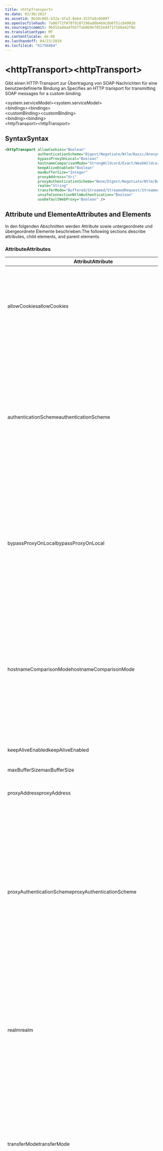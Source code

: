 ```yaml
---
title: <httpTransport>
ms.date: 03/30/2017
ms.assetid: 8b30c065-b32a-4fa3-8eb4-5537a9c6b897
ms.openlocfilehash: 7a06772f078f9187298ad0b4b9c8b0f51c849928
ms.sourcegitcommit: 9b552addadfb57fab0b9e7852ed4f1f1b8a42f8e
ms.translationtype: MT
ms.contentlocale: de-DE
ms.lasthandoff: 04/23/2019
ms.locfileid: "61756064"
---
```

# <a name="httptransport"></a><span data-ttu-id="a6583-101">\<httpTransport></span><span class="sxs-lookup"><span data-stu-id="a6583-101">\<httpTransport></span></span>
<span data-ttu-id="a6583-102">Gibt einen HTTP-Transport zur Übertragung von SOAP-Nachrichten für eine benutzerdefinierte Bindung an.</span><span class="sxs-lookup"><span data-stu-id="a6583-102">Specifies an HTTP transport for transmitting SOAP messages for a custom binding.</span></span>  
  
 <span data-ttu-id="a6583-103">\<system.serviceModel></span><span class="sxs-lookup"><span data-stu-id="a6583-103">\<system.serviceModel></span></span>  
<span data-ttu-id="a6583-104">\<bindings></span><span class="sxs-lookup"><span data-stu-id="a6583-104">\<bindings></span></span>  
<span data-ttu-id="a6583-105">\<customBinding></span><span class="sxs-lookup"><span data-stu-id="a6583-105">\<customBinding></span></span>  
<span data-ttu-id="a6583-106">\<binding></span><span class="sxs-lookup"><span data-stu-id="a6583-106">\<binding></span></span>  
<span data-ttu-id="a6583-107">\<httpTransport></span><span class="sxs-lookup"><span data-stu-id="a6583-107">\<httpTransport></span></span>  
  
## <a name="syntax"></a><span data-ttu-id="a6583-108">Syntax</span><span class="sxs-lookup"><span data-stu-id="a6583-108">Syntax</span></span>  
  
```xml  
<httpTransport allowCookies="Boolean"
               authenticationScheme="Digest/Negotiate/Ntlm/Basic/Anonymous"
               bypassProxyOnLocal="Boolean"
               hostnameComparisonMode="StrongWildcard/Exact/WeakWildcard"
               keepAliveEnabled="Boolean"
               maxBufferSize="Integer"
               proxyAddress="Uri"
               proxyAuthenticationScheme="None/Digest/Negotiate/Ntlm/Basic/Anonymous"
               realm="String"
               transferMode="Buffered/Streamed/StreamedRequest/StreamedResponse"
               unsafeConnectionNtlmAuthentication="Boolean"
               useDefaultWebProxy="Boolean" />
```  
  
## <a name="attributes-and-elements"></a><span data-ttu-id="a6583-109">Attribute und Elemente</span><span class="sxs-lookup"><span data-stu-id="a6583-109">Attributes and Elements</span></span>  
 <span data-ttu-id="a6583-110">In den folgenden Abschnitten werden Attribute sowie untergeordnete und übergeordnete Elemente beschrieben.</span><span class="sxs-lookup"><span data-stu-id="a6583-110">The following sections describe attributes, child elements, and parent elements.</span></span>  
  
### <a name="attributes"></a><span data-ttu-id="a6583-111">Attribute</span><span class="sxs-lookup"><span data-stu-id="a6583-111">Attributes</span></span>  
  
|<span data-ttu-id="a6583-112">Attribut</span><span class="sxs-lookup"><span data-stu-id="a6583-112">Attribute</span></span>|<span data-ttu-id="a6583-113">Beschreibung</span><span class="sxs-lookup"><span data-stu-id="a6583-113">Description</span></span>|  
|---------------|-----------------|  
|<span data-ttu-id="a6583-114">allowCookies</span><span class="sxs-lookup"><span data-stu-id="a6583-114">allowCookies</span></span>|<span data-ttu-id="a6583-115">Ein boolescher Wert, der angibt, ob der Client Cookies akzeptiert und bei zukünftigen Anforderungen propagiert.</span><span class="sxs-lookup"><span data-stu-id="a6583-115">A Boolean value that specifies whether the client accepts cookies and propagates them on future requests.</span></span> <span data-ttu-id="a6583-116">Die Standardeinstellung ist `false`.</span><span class="sxs-lookup"><span data-stu-id="a6583-116">The default is `false`.</span></span><br /><br /> <span data-ttu-id="a6583-117">Sie können dieses Attribut verwenden, wenn Sie mit ASMX-Webdiensten interagieren, die Cookies verwenden.</span><span class="sxs-lookup"><span data-stu-id="a6583-117">You can use this attribute when you interact with ASMX Web services that use cookies.</span></span> <span data-ttu-id="a6583-118">Auf diese Weise können Sie sicherstellen, dass die vom Server zurückgegebenen Cookies automatisch bei allen zukünftigen Clientanforderungen für diesen Dienst kopiert werden.</span><span class="sxs-lookup"><span data-stu-id="a6583-118">In this way, you can be sure that the cookies returned from the server are automatically copied to all future client requests for that service.</span></span>|  
|<span data-ttu-id="a6583-119">authenticationScheme</span><span class="sxs-lookup"><span data-stu-id="a6583-119">authenticationScheme</span></span>|<span data-ttu-id="a6583-120">Gibt das Protokoll an, mit dem Clientanforderungen authentifiziert werden, die von einem HTTP-Listener verarbeitet werden.</span><span class="sxs-lookup"><span data-stu-id="a6583-120">Specifies the protocol used to authenticate client requests being processed by an HTTP listener.</span></span> <span data-ttu-id="a6583-121">Folgende Werte sind gültig:</span><span class="sxs-lookup"><span data-stu-id="a6583-121">Valid values include the following:</span></span><br /><br /> <span data-ttu-id="a6583-122">-Digest: Gibt die Digestauthentifizierung an.</span><span class="sxs-lookup"><span data-stu-id="a6583-122">-   Digest: Specifies digest authentication.</span></span><br /><span data-ttu-id="a6583-123">– Negotiate: Mit dem Client das Authentifizierungsschema handelt.</span><span class="sxs-lookup"><span data-stu-id="a6583-123">-   Negotiate: Negotiates with the client to determine the authentication scheme.</span></span> <span data-ttu-id="a6583-124">Wenn sowohl Client als auch Server Kerberos unterstützen, wird dieses Schema verwendet. Andernfalls wird NTLM verwendet.</span><span class="sxs-lookup"><span data-stu-id="a6583-124">If both client and server support Kerberos, it is used; otherwise, NTLM is used.</span></span><br /><span data-ttu-id="a6583-125">-Ntlm: Gibt die NTLM-Authentifizierung an.</span><span class="sxs-lookup"><span data-stu-id="a6583-125">-   Ntlm: Specifies NTLM authentication.</span></span><br /><span data-ttu-id="a6583-126">-   Basic: Gibt die Standardauthentifizierung an.</span><span class="sxs-lookup"><span data-stu-id="a6583-126">-   Basic: Specifies basic authentication.</span></span><br /><span data-ttu-id="a6583-127">– Anonymous: Gibt die anonyme Authentifizierung an.</span><span class="sxs-lookup"><span data-stu-id="a6583-127">-   Anonymous: Specifies anonymous authentication.</span></span><br /><br /> <span data-ttu-id="a6583-128">Die Standardeinstellung ist Anonymous.</span><span class="sxs-lookup"><span data-stu-id="a6583-128">The default is Anonymous.</span></span> <span data-ttu-id="a6583-129">Dieses Attribut ist vom Typ <xref:System.Net.AuthenticationSchemes>.</span><span class="sxs-lookup"><span data-stu-id="a6583-129">This attribute is of type <xref:System.Net.AuthenticationSchemes>.</span></span> <span data-ttu-id="a6583-130">Dieses Attribut kann nur einmal festgelegt werden.</span><span class="sxs-lookup"><span data-stu-id="a6583-130">This attribute can only be set once.</span></span>|  
|<span data-ttu-id="a6583-131">bypassProxyOnLocal</span><span class="sxs-lookup"><span data-stu-id="a6583-131">bypassProxyOnLocal</span></span>|<span data-ttu-id="a6583-132">Ein boolescher Wert, der angibt, ob der Proxyserver bei lokalen Adressen umgangen werden soll.</span><span class="sxs-lookup"><span data-stu-id="a6583-132">A Boolean value that indicates whether to bypass the proxy server for local addresses.</span></span> <span data-ttu-id="a6583-133">Die Standardeinstellung ist `false`.</span><span class="sxs-lookup"><span data-stu-id="a6583-133">The default is `false`.</span></span><br /><br /> <span data-ttu-id="a6583-134">Eine lokale Adresse ist eine, die sich im lokalen LAN oder Intranet befindet.</span><span class="sxs-lookup"><span data-stu-id="a6583-134">A local address is one that is on the local LAN or intranet.</span></span><br /><br /> <span data-ttu-id="a6583-135">Windows Communication Foundation (WCF) ignoriert immer den Proxy, wenn die Dienstadresse mit beginnt `http://localhost`.</span><span class="sxs-lookup"><span data-stu-id="a6583-135">Windows Communication Foundation (WCF) always ignores the proxy if the service address begins with `http://localhost`.</span></span><br /><br /> <span data-ttu-id="a6583-136">Sie sollten den Hostnamen anstatt localhost verwenden, wenn die Clients bei der Kommunikation mit Diensten auf demselben Computer einen Proxy nutzen sollen.</span><span class="sxs-lookup"><span data-stu-id="a6583-136">You should use the host name rather than localhost if you want clients to go through a proxy when talking to services on the same machine.</span></span>|  
|<span data-ttu-id="a6583-137">hostnameComparisonMode</span><span class="sxs-lookup"><span data-stu-id="a6583-137">hostnameComparisonMode</span></span>|<span data-ttu-id="a6583-138">Gibt den HTTP-Hostnamen-Vergleichsmodus an, der verwendet wird, um URIs zu analysieren.</span><span class="sxs-lookup"><span data-stu-id="a6583-138">Specifies the HTTP hostname comparison mode used to parse URIs.</span></span> <span data-ttu-id="a6583-139">Folgende Werte sind gültig:</span><span class="sxs-lookup"><span data-stu-id="a6583-139">Valid values are,</span></span><br /><br /> <span data-ttu-id="a6583-140">-StrongWildcard: ("+") entspricht allen möglichen Hostnamen im Kontext der angegebenen Schemas, Anschlusses und relativen URI.</span><span class="sxs-lookup"><span data-stu-id="a6583-140">-   StrongWildcard: ("+") matches all possible hostnames in the context of the specified scheme, port and relative URI.</span></span><br /><span data-ttu-id="a6583-141">-Genauer: keine Platzhalter</span><span class="sxs-lookup"><span data-stu-id="a6583-141">-   Exact: no wildcards</span></span><br /><span data-ttu-id="a6583-142">-WeakWildcard: ("\*") entspricht allen möglichen Hostnamen im Kontext des angegebenen Schemas, Anschlusses und URIS, die nicht explizit zugeordnet wurde oder durch den StrongWildcard-Mechanismus.</span><span class="sxs-lookup"><span data-stu-id="a6583-142">-   WeakWildcard: ("\*") matches all possible hostname in the context of the specified scheme, port and relative UIR that have not been matched explicitly or through the strong wildcard mechanism.</span></span><br /><br /> <span data-ttu-id="a6583-143">Dieses Attribut ist vom Typ <xref:System.ServiceModel.HostNameComparisonMode>.</span><span class="sxs-lookup"><span data-stu-id="a6583-143">This attribute is of type <xref:System.ServiceModel.HostNameComparisonMode>.</span></span> <span data-ttu-id="a6583-144">Die Standardeinstellung ist <xref:System.ServiceModel.HostNameComparisonMode.StrongWildcard>.</span><span class="sxs-lookup"><span data-stu-id="a6583-144">The default is <xref:System.ServiceModel.HostNameComparisonMode.StrongWildcard>.</span></span>|  
|<span data-ttu-id="a6583-145">keepAliveEnabled</span><span class="sxs-lookup"><span data-stu-id="a6583-145">keepAliveEnabled</span></span>|<span data-ttu-id="a6583-146">Ein boolescher Wert, der angibt, ob eine permanente Verbindung mit der Internetressource hergestellt werden soll.</span><span class="sxs-lookup"><span data-stu-id="a6583-146">A Boolean value that specifies whether to make a persistent connection to the internet resource.</span></span>|  
|<span data-ttu-id="a6583-147">maxBufferSize</span><span class="sxs-lookup"><span data-stu-id="a6583-147">maxBufferSize</span></span>|<span data-ttu-id="a6583-148">Eine positive ganze Zahl, die die maximale Puffergröße angibt.</span><span class="sxs-lookup"><span data-stu-id="a6583-148">A positive integer that specifies the maximum size of the buffer.</span></span> <span data-ttu-id="a6583-149">Der Standardwert ist 524288.</span><span class="sxs-lookup"><span data-stu-id="a6583-149">The default is 524288</span></span>|  
|<span data-ttu-id="a6583-150">proxyAddress</span><span class="sxs-lookup"><span data-stu-id="a6583-150">proxyAddress</span></span>|<span data-ttu-id="a6583-151">Ein URI, der die Adresse des HTTP-Proxys angibt.</span><span class="sxs-lookup"><span data-stu-id="a6583-151">A URI that specifies the address of the HTTP proxy.</span></span> <span data-ttu-id="a6583-152">Wenn `useSystemWebProxy``true` ist, muss diese Einstellung `null` lauten.</span><span class="sxs-lookup"><span data-stu-id="a6583-152">If `useSystemWebProxy` is `true`, this setting must be `null`.</span></span> <span data-ttu-id="a6583-153">Die Standardeinstellung ist `null`.</span><span class="sxs-lookup"><span data-stu-id="a6583-153">The default is `null`.</span></span>|  
|<span data-ttu-id="a6583-154">proxyAuthenticationScheme</span><span class="sxs-lookup"><span data-stu-id="a6583-154">proxyAuthenticationScheme</span></span>|<span data-ttu-id="a6583-155">Gibt das Protokoll an, mit dem Clientanforderungen authentifiziert werden, die von einem HTTP-Proxy verarbeitet werden.</span><span class="sxs-lookup"><span data-stu-id="a6583-155">Specifies the protocol used for authenticating client requests being processed by an HTTP proxy.</span></span> <span data-ttu-id="a6583-156">Folgende Werte sind gültig:</span><span class="sxs-lookup"><span data-stu-id="a6583-156">Valid values include the following:</span></span><br /><br /> <span data-ttu-id="a6583-157">– None: Es wird keine Authentifizierung ausgeführt.</span><span class="sxs-lookup"><span data-stu-id="a6583-157">-   None: No authentication is performed.</span></span><br /><span data-ttu-id="a6583-158">-Digest: Gibt die Digestauthentifizierung an.</span><span class="sxs-lookup"><span data-stu-id="a6583-158">-   Digest: Specifies digest authentication.</span></span><br /><span data-ttu-id="a6583-159">– Negotiate: Mit dem Client das Authentifizierungsschema handelt.</span><span class="sxs-lookup"><span data-stu-id="a6583-159">-   Negotiate: Negotiates with the client to determine the authentication scheme.</span></span> <span data-ttu-id="a6583-160">Wenn sowohl Client als auch Server Kerberos unterstützen, wird dieses Schema verwendet. Andernfalls wird NTLM verwendet.</span><span class="sxs-lookup"><span data-stu-id="a6583-160">If both client and server support Kerberos, it is used; otherwise, NTLM is used.</span></span><br /><span data-ttu-id="a6583-161">-Ntlm: Gibt die NTLM-Authentifizierung an.</span><span class="sxs-lookup"><span data-stu-id="a6583-161">-   Ntlm: Specifies NTLM authentication.</span></span><br /><span data-ttu-id="a6583-162">-   Basic: Gibt die Standardauthentifizierung an.</span><span class="sxs-lookup"><span data-stu-id="a6583-162">-   Basic: Specifies basic authentication.</span></span><br /><span data-ttu-id="a6583-163">– Anonymous: Gibt die anonyme Authentifizierung an.</span><span class="sxs-lookup"><span data-stu-id="a6583-163">-   Anonymous: Specifies anonymous authentication.</span></span><br /><br /> <span data-ttu-id="a6583-164">Die Standardeinstellung ist Anonymous.</span><span class="sxs-lookup"><span data-stu-id="a6583-164">The default is Anonymous.</span></span> <span data-ttu-id="a6583-165">Dieses Attribut ist vom Typ <xref:System.Net.AuthenticationSchemes>.</span><span class="sxs-lookup"><span data-stu-id="a6583-165">This attribute is of type <xref:System.Net.AuthenticationSchemes>.</span></span> <span data-ttu-id="a6583-166">Beachten Sie, dass <xref:System.Net.AuthenticationSchemes.IntegratedWindowsAuthentication?displayProperty=nameWithType> wird nicht unterstützt.</span><span class="sxs-lookup"><span data-stu-id="a6583-166">Note that <xref:System.Net.AuthenticationSchemes.IntegratedWindowsAuthentication?displayProperty=nameWithType> is not supported.</span></span>|  
|<span data-ttu-id="a6583-167">realm</span><span class="sxs-lookup"><span data-stu-id="a6583-167">realm</span></span>|<span data-ttu-id="a6583-168">Eine Zeichenfolge, die den auf dem Proxy/Server zu verwendenden Bereich angibt.</span><span class="sxs-lookup"><span data-stu-id="a6583-168">A string that specifies the realm to use on the proxy/server.</span></span> <span data-ttu-id="a6583-169">Der Standardwert ist eine leere Zeichenfolge.</span><span class="sxs-lookup"><span data-stu-id="a6583-169">The default is an empty string.</span></span><br /><br /> <span data-ttu-id="a6583-170">Server verwenden Bereiche, um geschützte Ressourcen zu partitionieren.</span><span class="sxs-lookup"><span data-stu-id="a6583-170">Servers use realms to partition protected resources.</span></span> <span data-ttu-id="a6583-171">Jede Partition kann ihr eigenes Authentifizierungsschema und/oder ihre eigene Autorisierungsdatenbank aufweisen.</span><span class="sxs-lookup"><span data-stu-id="a6583-171">Each partition can have its own authentication scheme and/or authorization database.</span></span> <span data-ttu-id="a6583-172">Bereiche werden nur für die Standard- und Hashwertauthentifizierung verwendet.</span><span class="sxs-lookup"><span data-stu-id="a6583-172">Realms are used only for basic and digest authentication.</span></span> <span data-ttu-id="a6583-173">Nach der erfolgreichen Authentifizierung eines Clients ist die Authentifizierung für alle Ressourcen in einem bestimmten Bereich gültig.</span><span class="sxs-lookup"><span data-stu-id="a6583-173">After a client successfully authenticates, the authentication is valid for all resources in a given realm.</span></span> <span data-ttu-id="a6583-174">Eine ausführliche Beschreibung der Bereiche finden Sie unter RFC 2617 unter der [IETF-Website](https://www.ietf.org).</span><span class="sxs-lookup"><span data-stu-id="a6583-174">For a detailed description of realms, see RFC 2617 at the [IETF website](https://www.ietf.org).</span></span>|  
|<span data-ttu-id="a6583-175">transferMode</span><span class="sxs-lookup"><span data-stu-id="a6583-175">transferMode</span></span>|<span data-ttu-id="a6583-176">Gibt an, ob Nachrichten bei einer Anforderung oder Antwort gepuffert oder per Stream übertragen werden.</span><span class="sxs-lookup"><span data-stu-id="a6583-176">Specifies whether messages are buffered or streamed or a request or response.</span></span> <span data-ttu-id="a6583-177">Folgende Werte sind gültig:</span><span class="sxs-lookup"><span data-stu-id="a6583-177">Valid values include the following:</span></span><br /><br /> <span data-ttu-id="a6583-178">-Buffered: Die Anforderungs- und Antwortnachrichten werden gepuffert.</span><span class="sxs-lookup"><span data-stu-id="a6583-178">-   Buffered: The request and response messages are buffered.</span></span><br /><span data-ttu-id="a6583-179">-Streaming: Die Anforderungs- und Antwortnachrichten werden per Stream übertragen.</span><span class="sxs-lookup"><span data-stu-id="a6583-179">-   Streamed: The request and response messages are streamed.</span></span><br /><span data-ttu-id="a6583-180">-StreamedRequest: Die Anforderungsnachricht wird per Stream übertragen, und die Antwortnachricht wird gepuffert.</span><span class="sxs-lookup"><span data-stu-id="a6583-180">-   StreamedRequest: The request message is streamed and the response message is buffered.</span></span><br /><span data-ttu-id="a6583-181">-StreamedResponse: Die Anforderungsnachricht wird gepuffert, und die Antwortnachricht wird per Stream übertragen.</span><span class="sxs-lookup"><span data-stu-id="a6583-181">-   StreamedResponse: The request message is buffered and the response message is streamed.</span></span><br /><br /> <span data-ttu-id="a6583-182">Der Standardwert ist Buffered.</span><span class="sxs-lookup"><span data-stu-id="a6583-182">The default is Buffered.</span></span> <span data-ttu-id="a6583-183">Dieses Attribut ist vom Typ <xref:System.ServiceModel.TransferMode>.</span><span class="sxs-lookup"><span data-stu-id="a6583-183">This attribute is of type <xref:System.ServiceModel.TransferMode> .</span></span>|  
|<span data-ttu-id="a6583-184">unsafeConnectionNtlmAuthentication</span><span class="sxs-lookup"><span data-stu-id="a6583-184">unsafeConnectionNtlmAuthentication</span></span>|<span data-ttu-id="a6583-185">Ein boolescher Wert, der angibt, ob die Freigabe nicht sicherer Verbindungen auf dem Server aktiviert ist.</span><span class="sxs-lookup"><span data-stu-id="a6583-185">A Boolean value that specifies whether Unsafe Connection Sharing is enabled on the server.</span></span> <span data-ttu-id="a6583-186">Die Standardeinstellung ist `false`.</span><span class="sxs-lookup"><span data-stu-id="a6583-186">The default is `false`.</span></span> <span data-ttu-id="a6583-187">Wenn aktiviert, wird NTLM-Authentifizierung einmal auf jeder TCP-Verbindung ausgeführt.</span><span class="sxs-lookup"><span data-stu-id="a6583-187">If enabled, NTLM authentication is performed once on each TCP connection.</span></span>|  
|<span data-ttu-id="a6583-188">useDefaultWebProxy</span><span class="sxs-lookup"><span data-stu-id="a6583-188">useDefaultWebProxy</span></span>|<span data-ttu-id="a6583-189">Ein boolescher Wert, der angibt, ob die Proxyeinstellungen auf dem Computer anstatt der benutzerspezifischen Einstellungen verwendet werden sollen.</span><span class="sxs-lookup"><span data-stu-id="a6583-189">A Boolean value that specifies whether the machine-wide proxy settings are used rather than the user specific settings.</span></span> <span data-ttu-id="a6583-190">Die Standardeinstellung ist `true`.</span><span class="sxs-lookup"><span data-stu-id="a6583-190">The default is `true`.</span></span>|  
  
### <a name="child-elements"></a><span data-ttu-id="a6583-191">Untergeordnete Elemente</span><span class="sxs-lookup"><span data-stu-id="a6583-191">Child Elements</span></span>  
 <span data-ttu-id="a6583-192">Keiner</span><span class="sxs-lookup"><span data-stu-id="a6583-192">None</span></span>  
  
### <a name="parent-elements"></a><span data-ttu-id="a6583-193">Übergeordnete Elemente</span><span class="sxs-lookup"><span data-stu-id="a6583-193">Parent Elements</span></span>  
  
|<span data-ttu-id="a6583-194">Element</span><span class="sxs-lookup"><span data-stu-id="a6583-194">Element</span></span>|<span data-ttu-id="a6583-195">Beschreibung</span><span class="sxs-lookup"><span data-stu-id="a6583-195">Description</span></span>|  
|-------------|-----------------|  
|[<span data-ttu-id="a6583-196">\<binding></span><span class="sxs-lookup"><span data-stu-id="a6583-196">\<binding></span></span>](../../../../../docs/framework/misc/binding.md)|<span data-ttu-id="a6583-197">Definiert alle Bindungsmöglichkeiten der benutzerdefinierten Bindung.</span><span class="sxs-lookup"><span data-stu-id="a6583-197">Defines all binding capabilities of the custom binding.</span></span>|  
  
## <a name="remarks"></a><span data-ttu-id="a6583-198">Hinweise</span><span class="sxs-lookup"><span data-stu-id="a6583-198">Remarks</span></span>  
 <span data-ttu-id="a6583-199">Das `httpTransport`-Element stellt den Startpunkt für das Erstellen einer benutzerdefinierten Bindung dar, die das HTTP-Transportprotokoll implementiert.</span><span class="sxs-lookup"><span data-stu-id="a6583-199">The `httpTransport` element is the starting point for creating a custom binding that implements the HTTP transport protocol.</span></span> <span data-ttu-id="a6583-200">HTTP stellt die primäre Übertragungsweise für den Datenaustausch dar.</span><span class="sxs-lookup"><span data-stu-id="a6583-200">HTTP is the primary transport used for interoperability purposes.</span></span> <span data-ttu-id="a6583-201">Dieser Transport wird von der Windows Communication Foundation (WCF) um sicherzustellen, dass Interoperabilität mit anderen nicht - WCF-Dienste unterstützt.</span><span class="sxs-lookup"><span data-stu-id="a6583-201">This transport is supported by the Windows Communication Foundation (WCF) to ensure interoperability with other non-WCF Web services stacks.</span></span>  
  
## <a name="see-also"></a><span data-ttu-id="a6583-202">Siehe auch</span><span class="sxs-lookup"><span data-stu-id="a6583-202">See also</span></span>

- <xref:System.ServiceModel.Configuration.HttpTransportElement>
- <xref:System.ServiceModel.Channels.HttpTransportBindingElement>
- <xref:System.ServiceModel.Channels.TransportBindingElement>
- <xref:System.ServiceModel.Channels.CustomBinding>
- [<span data-ttu-id="a6583-203">Transportprotokolle</span><span class="sxs-lookup"><span data-stu-id="a6583-203">Transports</span></span>](../../../../../docs/framework/wcf/feature-details/transports.md)
- [<span data-ttu-id="a6583-204">Auswählen eines Transports</span><span class="sxs-lookup"><span data-stu-id="a6583-204">Choosing a Transport</span></span>](../../../../../docs/framework/wcf/feature-details/choosing-a-transport.md)
- [<span data-ttu-id="a6583-205">Bindungen</span><span class="sxs-lookup"><span data-stu-id="a6583-205">Bindings</span></span>](../../../../../docs/framework/wcf/bindings.md)
- [<span data-ttu-id="a6583-206">Erweitern von Bindungen</span><span class="sxs-lookup"><span data-stu-id="a6583-206">Extending Bindings</span></span>](../../../../../docs/framework/wcf/extending/extending-bindings.md)
- [<span data-ttu-id="a6583-207">Benutzerdefinierte Bindungen</span><span class="sxs-lookup"><span data-stu-id="a6583-207">Custom Bindings</span></span>](../../../../../docs/framework/wcf/extending/custom-bindings.md)
- [<span data-ttu-id="a6583-208">\<customBinding></span><span class="sxs-lookup"><span data-stu-id="a6583-208">\<customBinding></span></span>](../../../../../docs/framework/configure-apps/file-schema/wcf/custombinding.md)
